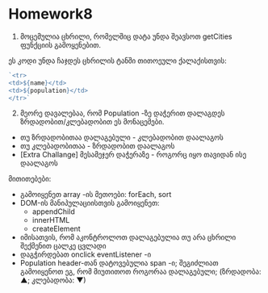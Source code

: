 # Homework8

1. მოცემულია ცხრილი, რომელშიც დატა უნდა შეავსოთ getCities ფუნქციის გამოყენებით.

ეს კოდი უნდა ჩაჯდეს ცხრილის ტანში თითოეული ქალაქისთვის:
```js
`<tr>
<td>${name}</td>
<td>${population}</td>
</tr>`
```

2. მეორე დავალებაა, რომ Population -ზე დაჭერით დალაგდეს ზრდადობით/კლებადობით ეს მონაცემები.
- თუ ზრდადობითაა დალაგებული - კლებადობით დაალაგოს
- თუ კლებადობითაა - ზრდადობით დაალაგოს
- [Extra Challange] მესამეჯერ დაჭერაზე - როგორც იყო თავიდან ისე დაალაგოს


მითითებები:
- გამოიყენეთ array -ის მეთოები: forEach, sort
- DOM-ის მანიპულაციისთვის გამოიყენეთ:
    - appendChild
    - innerHTML
    - createElement
- იმისათვის, რომ აკონტროლოთ დალაგებულია თუ არა ცხრილი შექმენით ცალკე ცვლადი
- დაგჭირდებათ onclick eventListener -ი
- Population header-თან დატოვებულია span -ი; შეგიძლიათ გამოიყენოთ ეგ, რომ მიუთითოთ როგორაა დალაგებული; (ზრდადობა: ▲; კლებადობა: ▼) 




